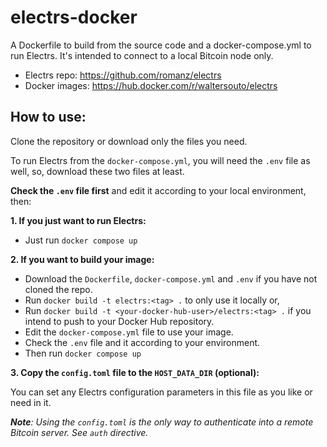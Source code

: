 # electrs-docker

A Dockerfile to build from the source code and a docker-compose.yml to run Electrs.
It's intended to connect to a local Bitcoin node only.

* Electrs repo: https://github.com/romanz/electrs
* Docker images: https://hub.docker.com/r/waltersouto/electrs

## How to use:

Clone the repository or download only the files you need.

To run Electrs from the `docker-compose.yml`, you will need the `.env` file as well, so, download these two files at least.

**Check the `.env` file first** and edit it according to your local environment, then:

**1. If you just want to run Electrs:**

- Just run `docker compose up`

**2. If you want to build your image:**

- Download the `Dockerfile`, `docker-compose.yml` and `.env` if you have not cloned the repo.
- Run `docker build -t electrs:<tag> .` to only use it locally or,
- Run `docker build -t <your-docker-hub-user>/electrs:<tag> .` if you intend to push to your Docker Hub repository.
- Edit the `docker-compose.yml` file to use your image.
- Check the `.env` file and it according to your environment.
- Then run `docker compose up`

**3. Copy the `config.toml` file to the `HOST_DATA_DIR` (optional):**

You can set any Electrs configuration parameters in this file as you like or need in it.

_**Note**: Using the `config.toml` is the only way to authenticate into a remote Bitcoin server. See `auth` directive._
